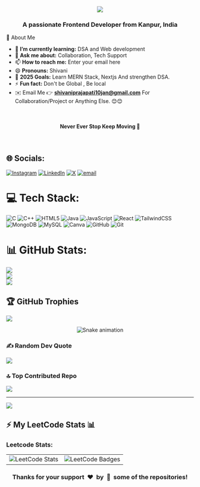 <h1 align="center">
  <img src="https://readme-typing-svg.herokuapp.com?size=22&duration=3000&color=FF69B4&center=true&vCenter=true&width=500&lines=Hi+there+%F0%9F%91%8B+I'm+Shivani!;Frontend+Developer+%F0%9F%92%BB;Always+Learning+New+Things+%F0%9F%8C%9F;" />
</h1> 

<h3 align="center">  A passionate Frontend Developer from Kanpur, India</h3>  


 💫 About Me   
- 🌱 **I’m currently learning:** DSA and Web development  
- 💬 **Ask me about:** Collaboration, Tech Support
- 📫 **How to reach me:** Enter your email here
- 😄 **Pronouns:** Shivani
- 🥅 **2025 Goals:** Learn MERN Stack, Nextjs And strengthen DSA.
- ⚡ **Fun fact:** Don't be Global , Be local
- ✉️ Email Me 👉 **shivaniprajapati10jan@gmail.com** For Collaboration/Project or Anything Else. 😊😊

</br>
<h4 align="center"> Never Ever Stop Keep Moving 🎯</h4>  

 </br>


## 🌐 Socials:
[![Instagram](https://img.shields.io/badge/Instagram-%23E4405F.svg?logo=Instagram&logoColor=white)](https://instagram.com/shivaniprajapatii_) [![LinkedIn](https://img.shields.io/badge/LinkedIn-%230077B5.svg?logo=linkedin&logoColor=white)](https://linkedin.com/in/shivani-p-959v1) [![X](https://img.shields.io/badge/X-black.svg?logo=X&logoColor=white)](https://x.com/SPrajapati1086) [![email](https://img.shields.io/badge/Email-D14836?logo=gmail&logoColor=white)](mailto:shivaniprajapati10jan@gmail.com) 

# 💻 Tech Stack:
![C](https://img.shields.io/badge/c-%2300599C.svg?style=for-the-badge&logo=c&logoColor=white) ![C++](https://img.shields.io/badge/c++-%2300599C.svg?style=for-the-badge&logo=c%2B%2B&logoColor=white) ![HTML5](https://img.shields.io/badge/html5-%23E34F26.svg?style=for-the-badge&logo=html5&logoColor=white) ![Java](https://img.shields.io/badge/java-%23ED8B00.svg?style=for-the-badge&logo=openjdk&logoColor=white) ![JavaScript](https://img.shields.io/badge/javascript-%23323330.svg?style=for-the-badge&logo=javascript&logoColor=%23F7DF1E) ![React](https://img.shields.io/badge/react-%2320232a.svg?style=for-the-badge&logo=react&logoColor=%2361DAFB) ![TailwindCSS](https://img.shields.io/badge/tailwindcss-%2338B2AC.svg?style=for-the-badge&logo=tailwind-css&logoColor=white) ![MongoDB](https://img.shields.io/badge/MongoDB-%234ea94b.svg?style=for-the-badge&logo=mongodb&logoColor=white) ![MySQL](https://img.shields.io/badge/mysql-4479A1.svg?style=for-the-badge&logo=mysql&logoColor=white) ![Canva](https://img.shields.io/badge/Canva-%2300C4CC.svg?style=for-the-badge&logo=Canva&logoColor=white) ![GitHub](https://img.shields.io/badge/github-%23121011.svg?style=for-the-badge&logo=github&logoColor=white) ![Git](https://img.shields.io/badge/git-%23F05033.svg?style=for-the-badge&logo=git&logoColor=white)
# 📊 GitHub Stats:
![](https://github-readme-stats.vercel.app/api?username=Shivin1016&theme=radical&hide_border=false&include_all_commits=true&count_private=false)<br/>
![](https://nirzak-streak-stats.vercel.app/?user=Shivin1016&theme=radical&hide_border=false)<br/>
![](https://github-readme-stats.vercel.app/api/top-langs/?username=Shivin1016&theme=radical&hide_border=false&include_all_commits=true&count_private=false&layout=compact)

## 🏆 GitHub Trophies
![](https://github-profile-trophy.vercel.app/?username=Shivin1016&theme=radical&no-frame=false&no-bg=false&margin-w=4)

<!-- Snake Game Repo View -->

<div align="center">
  <img src="https://profile-readme-generator.com/assets/snake.svg" alt="Snake animation" />
</div>

### ✍️ Random Dev Quote
![](https://quotes-github-readme.vercel.app/api?type=horizontal&theme=radical)

### 🔝 Top Contributed Repo
![](https://github-contributor-stats.vercel.app/api?username=Shivin1016&limit=5&theme=dark&combine_all_yearly_contributions=true)

---
[![](https://visitcount.itsvg.in/api?id=Shivin1016&icon=0&color=0)](https://visitcount.itsvg.in)

## :zap: My LeetCode Stats 📊
<h3 align="left">Leetcode Stats:</h3>
<table>
  <tr>
    <td>
      <img src="https://leetcard.jacoblin.cool/shivaniprajapati11jan?theme=dark&font=Rubik&ext=heatmap" alt="LeetCode Stats">
    </td> 
    <td>
      <img src="https://leetcode-badge-showcase.vercel.app/api?username=shivaniprajapati11jan&theme=dark&border=border&animated=true" alt="LeetCode Badges">
    </td>
  </tr>
</table>

<div align="center">
  <h3 align="center">Thanks for your support &nbsp;❤️&nbsp; by &nbsp;🌟&nbsp; some of the repositories!</h3>
</div>

<!-- Proudly created with GPRM ( https://gprm.itsvg.in ) -->
